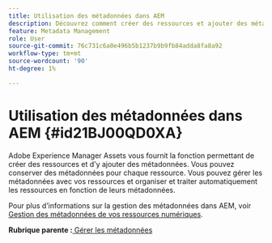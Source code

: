 ```yaml
---
title: Utilisation des métadonnées dans AEM
description: Découvrez comment créer des ressources et ajouter des métadonnées à l’aide d’Adobe Experience Manager Assets. Gestion des métadonnées depuis AEM Guides.
feature: Metadata Management
role: User
source-git-commit: 76c731c6a0e496b5b1237b9b9fb84adda8fa8a92
workflow-type: tm+mt
source-wordcount: '90'
ht-degree: 1%

---
```


# Utilisation des métadonnées dans AEM {#id21BJ00QD0XA}

Adobe Experience Manager Assets vous fournit la fonction permettant de créer des ressources et d’y ajouter des métadonnées. Vous pouvez conserver des métadonnées pour chaque ressource. Vous pouvez gérer les métadonnées avec vos ressources et organiser et traiter automatiquement les ressources en fonction de leurs métadonnées.

Pour plus d’informations sur la gestion des métadonnées dans AEM, voir [Gestion des métadonnées de vos ressources numériques](https://experienceleague.adobe.com/docs/experience-manager-65/assets/using/metadata.html?lang=fr).

**Rubrique parente :**[ Gérer les métadonnées](manage-metadata.md)
